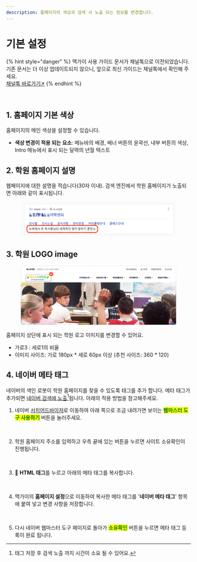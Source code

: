 ```yaml
---
description: 홈페이지의 색상과 검색 시 노출 되는 정보를 변경합니다.
---
```


# 기본 설정

{% hint style="danger" %}
맥가이 사용 가이드 문서가 채널톡으로 이전되었습니다.\
기존 문서는 더 이상 업데이트되지 않으니, 앞으로 최신 가이드는 채널톡에서 확인해 주세요.\
[채널톡 바로가기↗](https://docs.channel.io/macgai-guide/ko/articles/homepage-basic-b9b2143f)
{% endhint %}

<figure><img src="../../.gitbook/assets/홈페이지 기본 설정.png" alt=""><figcaption></figcaption></figure>

## 1. 홈페이지 기본 색상

홈페이지의 메인 색상을 설정할 수 있습니다.&#x20;

* **색상 변경이 적용 되는 요소**: 메뉴바의 배경, 배너 버튼의 윤곽선, 내부 버튼의 색상, Intro 메뉴에서 표시 되는 달력의 년월 텍스트

## 2. 학원 홈페이지 설명

웹페이지에 대한 설명을 적습니다(30자 이내). 검색 엔진에서 학원 홈페이지가 노출되면 아래와 같이 표시됩니다.

<figure><img src="../../.gitbook/assets/CleanShot 2024-09-30 at 16.50.43.png" alt=""><figcaption></figcaption></figure>

## 3. 학원 LOGO image

<figure><img src="../../.gitbook/assets/image (405).png" alt=""><figcaption></figcaption></figure>

홈페이지 상단에 표시 되는 학원 로고 이미지를 변경할 수 있어요.

* 가로3 : 세로1의 비율
* 이미지 사이즈: 가로 180px \* 세로 60px 이상 (추천 사이즈: 360 \* 120)

## 4. 네이버 메타 태그

네이버의 색인 로봇이 학원 홈페이지를 찾을 수 있도록 태그를 추가 합니다. 메타 태그가 추가되면 [네이버 검색에 노출](#user-content-fn-1)[^1]됩니다. 아래의 적용 방법을 참고해주세요.&#x20;

1. 네이버 [서치어드바이저](https://searchadvisor.naver.com/)로 이동하여 아래 쪽으로 조금 내려가면 보이는 <mark style="color:green;">**웹마스터 도구 사용하기**</mark> 버튼을 눌러주세요.

<div align="left"><figure><img src="../../.gitbook/assets/네이버웹마스터.png" alt="" width="563"><figcaption></figcaption></figure></div>

2. 학원 홈페이지 주소를 입력하고 우측 끝에 있는 버튼을 누르면 사이트 소유확인이 진행됩니다.

<div align="left"><figure><img src="../../.gitbook/assets/사이트 등록.png" alt="" width="563"><figcaption></figcaption></figure></div>

3. 🔘 **HTML 태그**를 누르고 아래의 메타 태그를 복사합니다.

<div align="left"><figure><img src="../../.gitbook/assets/사이트 소유확인.png" alt="" width="563"><figcaption></figcaption></figure></div>

4. 맥가이의 **홈페이지 설정**으로 이동하여 복사한 메타 태그를 '**네이버 메타 태그**' 항목 에 붙여 넣고 변경 사항을 저장합니다.

<div align="left"><figure><img src="../../.gitbook/assets/메타 태그 붙여넣기.png" alt="" width="563"><figcaption></figcaption></figure></div>

5. 다시 네이버 웹마스터 도구 페이지로 돌아가 <mark style="color:green;">**소유확인**</mark> 버튼을 누르면 메타 태그 등록이 완료 됩니다.

[^1]: 태그 저장 후 검색 노출 까지 시간이 소요 될 수 있어요.
